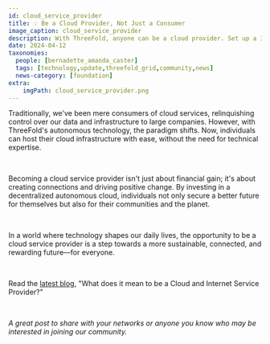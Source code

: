 ```yaml
---
id: cloud_service_provider
title: 💡 Be a Cloud Provider, Not Just a Consumer 
image_caption: cloud_service_provider
description: With ThreeFold, anyone can be a cloud provider. Set up a 3Node, share local capacity, and earn rewards. Learn more in our latest blog.
date: 2024-04-12
taxonomies:
  people: [bernadette_amanda_caster]
  tags: [technology,update,threefold_grid,community,news]
  news-category: [foundation]
extra:
    imgPath: cloud_service_provider.png
---
```


Traditionally, we've been mere consumers of cloud services, relinquishing control over our data and infrastructure to large companies. However, with ThreeFold's autonomous technology, the paradigm shifts. Now, individuals can host their cloud infrastructure with ease, without the need for technical expertise.

<br/>

Becoming a cloud service provider isn't just about financial gain; it's about creating connections and driving positive change. By investing in a decentralized autonomous cloud, individuals not only secure a better future for themselves but also for their communities and the planet.

</br>

In a world where technology shapes our daily lives, the opportunity to be a cloud service provider is a step towards a more sustainable, connected, and rewarding future—for everyone.

</br>

Read the [latest blog](https://www.threefold.io/blog/cloud-provider/), "What does it mean to be a Cloud and Internet Service Provider?"

</br>

*A great post to share with your networks or anyone you know who may be interested in joining our community.*




